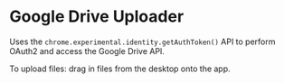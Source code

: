 # Google Drive Uploader

Uses the `chrome.experimental.identity.getAuthToken()` API to perform OAuth2 and
access the Google Drive API.

To upload files: drag in files from the desktop onto the app.
